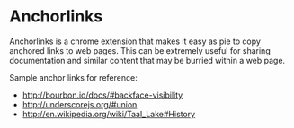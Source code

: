 Anchorlinks
===========

Anchorlinks is a chrome extension that makes it easy as pie to copy anchored
links to web pages. This can be extremely useful for sharing documentation and
similar content that may be burried within a web page.

Sample anchor links for reference:

- http://bourbon.io/docs/#backface-visibility
- http://underscorejs.org/#union
- http://en.wikipedia.org/wiki/Taal_Lake#History
